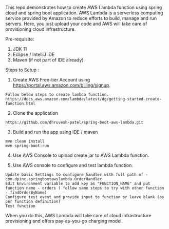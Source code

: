 This repo demonstrates how to create AWS Lambda function using spring cloud and spring boot application. AWS Lambda is a serverless computing service provided by Amazon to reduce efforts to build, manage and run servers. Here, you just upload your code and AWS will take care of provisioning cloud infrastructure.

Pre-requisite:
1) JDK 11
2) Eclipse / IntelliJ IDE 
3) Maven (if not part of IDE already)

Steps to Setup :

1. Create AWS Free-tier Account using https://portal.aws.amazon.com/billing/signup. 
```
Follow below steps to create lambda function. 
https://docs.aws.amazon.com/lambda/latest/dg/getting-started-create-function.html
```

2. Clone the application
```
https://github.com/dhruvesh-patel/spring-boot-aws-lambda.git
```

3. Build and run the app using IDE / maven
```
mvn clean install 
mvn spring-boot:run
```
4. Use AWS Console to upload create jar to AWS Lambda function. 

5. Use AWS console to configure and test lambda function. 
```
Update basic Settings to configure handler with full path of - com.dpinc.springbootawslambda.OrderHandler
Edit Environment variable to add key as "FUNCTION_NAME" and put function name - orders ( follow same steps to try with other function - findOrderByName)
Configure test event and provide input to function or leave blank (as per function definition)
Test function
```

When you do this, AWS Lambda will take care of cloud infrastructure provisioning and offers pay-as-you-go charging model. 



